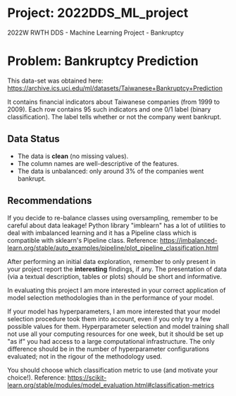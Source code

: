 # Project: 2022DDS_ML_project
2022W RWTH DDS - Machine Learning Project -  Bankruptcy

# Problem: Bankruptcy Prediction

This data-set was obtained here: https://archive.ics.uci.edu/ml/datasets/Taiwanese+Bankruptcy+Prediction

It contains financial indicators about Taiwanese companies (from 1999 to 2009).
Each row contains 95 such indicators and one 0/1 label (binary classification).
The label tells whether or not the company went bankrupt.

## Data Status

* The data is **clean** (no missing values).
* The column names are well-descriptive of the features.
* The data is unbalanced: only around 3% of the companies went bankrupt.

## Recommendations

If you decide to re-balance classes using oversampling, remember to be careful about data leakage!
Python library "imblearn" has a lot of utilities to deal with imbalanced learning and it has a Pipeline class which is compatible with sklearn's Pipeline class.
Reference: https://imbalanced-learn.org/stable/auto_examples/pipeline/plot_pipeline_classification.html

After performing an initial data exploration, remember to only present in your project report the **interesting** findings, if any.
The presentation of data (via a textual description, tables or plots) should be short and informative.

In evaluating this project I am more interested in your correct application of model selection methodologies than in the performance of your model.

If your model has hyperparameters, I am more interested that your model selection procedure took them into account, even if you only try a few possible values for them.
Hyperparameter selection and model training shall not use all your computing resources for one week, but it should be set up "as if" you had access to a large computational infrastructure.
The only difference should be in the number of hyperparameter configurations evaluated; not in the rigour of the methodology used.

You should choose which classification metric to use (and motivate your choice!).
Reference: https://scikit-learn.org/stable/modules/model_evaluation.html#classification-metrics
